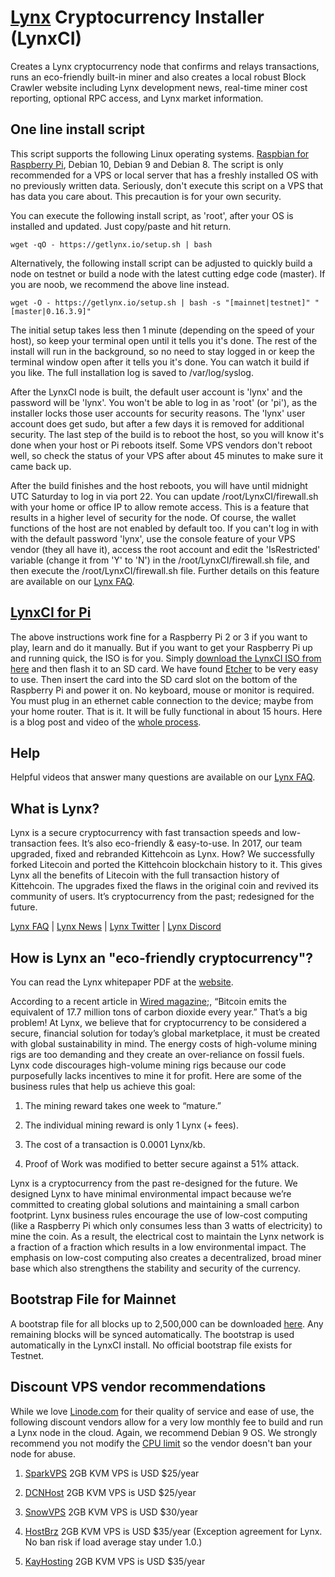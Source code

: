# [Lynx](https://getlynx.io) Cryptocurrency Installer (LynxCI)

Creates a Lynx cryptocurrency node that confirms and relays transactions, runs an eco-friendly built-in miner and also creates a local robust Block Crawler website including Lynx development news, real-time miner cost reporting, optional RPC access, and Lynx market information.

## One line install script

This script supports the following Linux operating systems. [Raspbian for Raspberry Pi](https://www.raspberrypi.org/downloads/raspbian/), Debian 10, Debian 9 and Debian 8. The script is only recommended for a VPS or local server that has a freshly installed OS with no previously written data. Seriously, don't execute this script on a VPS that has data you care about. This precaution is for your own security.

You can execute the following install script, as 'root', after your OS is installed and updated. Just copy/paste and hit return. 
```
wget -qO - https://getlynx.io/setup.sh | bash
```

Alternatively, the following install script can be adjusted to quickly build a node on testnet or build a node with the latest cutting edge code (master). If you are noob, we recommend the above line instead.
```
wget -O - https://getlynx.io/setup.sh | bash -s "[mainnet|testnet]" "[master|0.16.3.9]"
```

The initial setup takes less then 1 minute (depending on the speed of your host), so keep your terminal open until it tells you it's done. The rest of the install will run in the background, so no need to stay logged in or keep the terminal window open after it tells you it's done. You can watch it build if you like. The full installation log is saved to /var/log/syslog.

After the LynxCI node is built, the default user account is 'lynx' and the password will be 'lynx'. You won't be able to log in as 'root' (or 'pi'), as the installer locks those user accounts for security reasons. The 'lynx' user account does get sudo, but after a few days it is removed for additional security. The last step of the build is to reboot the host, so you will know it's done when your host or Pi reboots itself. Some VPS vendors don't reboot well, so check the status of your VPS after about 45 minutes to make sure it came back up. 

After the build finishes and the host reboots, you will have until midnight UTC Saturday to log in via port 22. You can update /root/LynxCI/firewall.sh with your home or office IP to allow remote access. This is a feature that results in a higher level of security for the node. Of course, the wallet functions of the host are not enabled by default too. If you can't log in with with the default password 'lynx', use the console feature of your VPS vendor (they all have it), access the root account and edit the 'IsRestricted' variable (change it from 'Y' to 'N') in the /root/LynxCI/firewall.sh file, and then execute the /root/LynxCI/firewall.sh file. Further details on this feature are available on our [Lynx FAQ](https://getlynx.io/faq/).

## [LynxCI for Pi](http://cdn.getlynx.io/LynxCI.tar.gz)

The above instructions work fine for a Raspberry Pi 2 or 3 if you want to play, learn and do it manually. But if you want to get your Raspberry Pi up and running quick, the ISO is for you. Simply [download the LynxCI ISO from here](https://getlynx.io/downloads/) and then flash it to an SD card. We have found [Etcher](https://etcher.io) to be very easy to use. Then insert the card into the SD card slot on the bottom of the Raspberry Pi and power it on. No keyboard, mouse or monitor is required. You must plug in an ethernet cable connection to the device; maybe from your home router. That is it. It will be fully functional in about 15 hours. Here is a blog post and video of the [whole process](https://getlynx.io/can-non-techies-mine-lynx-crypto/).

## Help

Helpful videos that answer many questions are available on our [Lynx FAQ](https://getlynx.io/faq/).

## What is Lynx?

Lynx is a secure cryptocurrency with fast transaction speeds and low-transaction fees. It’s also eco-friendly & easy-to-use. In 2017, our team upgraded, fixed and rebranded Kittehcoin as Lynx. How? We successfully forked Litecoin and ported the Kittehcoin blockchain history to it. This gives Lynx all the benefits of Litecoin with the full transaction history of Kittehcoin. The upgrades fixed the flaws in the original coin and revived its community of users. It’s cryptocurrency from the past; redesigned for the future.

[Lynx FAQ](https://getlynx.io/faq/) | [Lynx News](https://getlynx.io/news/) | [Lynx Twitter](https://twitter.com/GetlynxIo) | [Lynx Discord](https://discord.gg/5cM3NTF)

## How is Lynx an "eco-friendly cryptocurrency"?

You can read the Lynx whitepaper PDF at the [website](https://getlynx.io).

According to a recent article in [Wired magazine](https://www.wired.com/story/bitcoin-global-warming/);, “Bitcoin emits the equivalent of 17.7 million tons of carbon dioxide every year.” That’s a big problem! At Lynx, we believe that for cryptocurrency to be considered a secure, financial solution for today’s global marketplace, it must be created with global sustainability in mind. The energy costs of high-volume mining rigs are too demanding and they create an over-reliance on fossil fuels. Lynx code discourages high-volume mining rigs because our code purposefully lacks incentives to mine it for profit. Here are some of the business rules that help us achieve this goal:

1. The mining reward takes one week to “mature.”

2. The individual mining reward is only 1 Lynx (+ fees).

3. The cost of a transaction is 0.0001 Lynx/kb.

4. Proof of Work was modified to better secure against a 51% attack.

Lynx is a cryptocurrency from the past re-designed for the future. We designed Lynx to have minimal environmental impact because we’re committed to creating global solutions and maintaining a small carbon footprint. Lynx business rules encourage the use of low-cost computing (like a Raspberry Pi which only consumes less than 3 watts of electricity) to mine the coin. As a result, the electrical cost to maintain the Lynx network is a fraction of a fraction which results in a low environmental impact. The emphasis on low-cost computing also creates a decentralized, broad miner base which also strengthens the stability and security of the currency.

## Bootstrap File for Mainnet

A bootstrap file for all blocks up to 2,500,000 can be downloaded [here](https://github.com/getlynx/Lynx/releases/tag/v0.16.3.5). Any remaining blocks will be synced automatically. The bootstrap is used automatically in the LynxCI install. No official bootstrap file exists for Testnet.

## Discount VPS vendor recommendations

While we love [Linode.com](https://www.linode.com) for their quality of service and ease of use, the following discount vendors allow for a very low monthly fee to build and run a Lynx node in the cloud. Again, we recommend Debian 9 OS. We strongly recommend you not modify the [CPU limit](https://getlynx.io/can-the-integrated-miner-in-lynx-be-disabled/) so the vendor doesn't ban your node for abuse.

1. [SparkVPS](https://www.sparkvps.com/crm/cart.php?a=add&pid=180) 2GB KVM VPS is USD $25/year

2. [DCNHost](https://my.dcnhost.com/cart.php?a=add&pid=150) 2GB KVM VPS is USD $25/year

3. [SnowVPS](https://www.snowvps.com/portal/cart.php?a=add&pid=93) 2GB KVM VPS is USD $30/year

4. [HostBrz](https://www.hostbrz.com/portal/cart.php?a=add&pid=137&billingcycle=triennially) 2GB KVM VPS is USD $35/year (Exception agreement for Lynx. No ban risk if load average stay under 1.0.)

5. [KayHosting](https://clients.kayhosting.com/cart.php?a=add&pid=104) 2GB KVM VPS is USD $35/year

